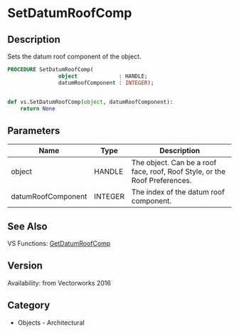 # SetDatumRoofComp

## Description
Sets the datum roof component of the object.

```pascal
PROCEDURE SetDatumRoofComp(
				object             : HANDLE;
				datumRoofComponent : INTEGER);
```

```python

def vs.SetDatumRoofComp(object, datumRoofComponent):
    return None
```

## Parameters
|Name|Type|Description|
|---|---|---|
|object|HANDLE|The object. Can be a roof face, roof, Roof Style, or the Roof Preferences.|
|datumRoofComponent|INTEGER|The index of the datum roof component.|

## See Also
VS Functions:
[GetDatumRoofComp](GetDatumRoofComp.md)

## Version
Availability: from Vectorworks 2016
## Category
* Objects - Architectural

